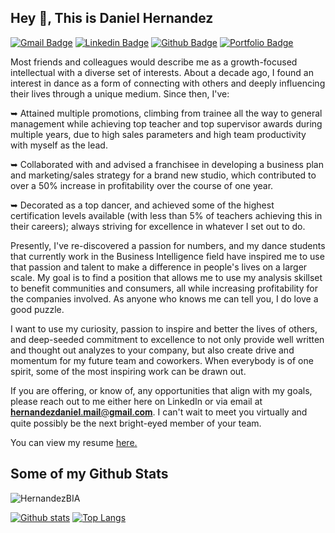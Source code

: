 ## Hey 👋, This is Daniel Hernandez
[![Gmail Badge](https://img.shields.io/badge/-hernandezdaniel.mail@gmail.com-c14438?style=flat&logo=Gmail&logoColor=white&link=mailto:hernandezdaniel.mail@gmail.com)](mailto:hernandezdaniel.mail@gmail.com) 
[![Linkedin Badge](https://img.shields.io/badge/-www.linkedin.com/in/daniel-hernandez-luna-0072b1?style=flat&logo=Linkedin&logoColor=white&link=https://www.linkedin.com/in/daniel-hernandez-luna/)](https://www.linkedin.com/in/daniel-hernandez-luna/) [![Github Badge](https://img.shields.io/badge/-Hernandez-BIA-grey?style=flat&logo=github&logoColor=white&link=https://github.com/Hernandez-BIA/)](https://www.github.com/Hernandez-BIA/) [![Portfolio Badge](https://img.shields.io/badge/portfolio-web-blue?style=flat&link=https://github.com/Hernandez-BIA/Portfolio.git/)](https://github.com/Hernandez-BIA/Portfolio.git/) <p align='left'>Most friends and colleagues would describe me as a growth-focused intellectual with a diverse set of interests. About a decade ago, I found an interest in dance as a form of connecting with others and deeply influencing their lives through a unique medium. Since then, I've:

 ➥ Attained multiple promotions, climbing from trainee all the way to general management while 
 achieving top teacher and top supervisor awards during multiple years, due to high sales parameters 
 and high team productivity with myself as the lead.

 ➥ Collaborated with and advised a franchisee in developing a business plan and marketing/sales 
 strategy for a brand new studio, which contributed to over a 50% increase in profitability over the 
 course of one year.

 ➥ Decorated as a top dancer, and achieved some of the highest certification levels available (with less 
 than 5% of teachers achieving this in their careers); always striving for excellence in whatever I set out to 
 do.

Presently, I've re-discovered a passion for numbers, and my dance students that currently work in the Business Intelligence field have inspired me to use that passion and talent to make a difference in people's lives on a larger scale. My goal is to find a position that allows me to use my analysis skillset to benefit communities and consumers, all while increasing profitability for the companies involved. As anyone who knows me can tell you, I do love a good puzzle. 

I want to use my curiosity, passion to inspire and better the lives of others, and deep-seeded commitment to excellence to not only provide well written and thought out analyzes to your company, but also create drive and momentum for my future team and coworkers. When everybody is of one spirit, some of the most inspiring work can be drawn out. 

If you are offering, or know of, any opportunities that align with my goals, please reach out to me either here on LinkedIn or via email at 𝐡𝐞𝐫𝐧𝐚𝐧𝐝𝐞𝐳𝐝𝐚𝐧𝐢𝐞𝐥.𝐦𝐚𝐢𝐥@𝐠𝐦𝐚𝐢𝐥.𝐜𝐨𝐦. I can't wait to meet you virtually and quite possibly be the next bright-eyed member of your team.</p><p align='left'> You can view my resume <a href='https://docs.google.com/document/d/1ioGMLdCFkXVXGN1iuwyjyqJXP3a179fQgt_OoBSDgrg/edit?usp=sharing ' target=_blank><u>here</u>.</a></p>
## Some of my Github Stats
<p align=left> <img src=https://komarev.com/ghpvc/?username=HernandezBIA alt=HernandezBIA /> </p>

[![Github stats](https://github-readme-stats.vercel.app/api?username=HernandezBIA&show_icons=true&include_all_commits=true)](https://github.com/HernandezBIA/github-readme-stats)
[![Top Langs](https://github-readme-stats.vercel.app/api/top-langs/?username=HernandezBIA&layout=compact)](https://github.com/HernandezBIA/github-readme-stats)
